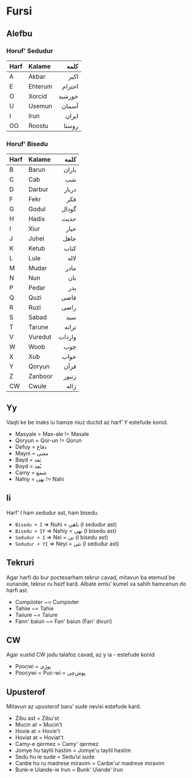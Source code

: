 # Fursi

## Alefbu

### Horuf' Sedudur

| Harf | Kalame   | کلمه   |
|:---- |:-------- | ------:|
| A    | Akbar    | اکبر   |
| E    | Ehterum  | احترام |
| O    | Xorcid   | خورشید |
| U    | Usemun   | آسمان  |
| I    | Irun     | ایران  |
| OO   | Roostu   | روستا  |

### Horuf' Bisedu

| Harf | Kalame    | کلمه   |
|:---- |:--------- | ------:|
| B    | Barun     | باران  |
| C    | Cab       | شب     |
| D    | Darbur    | دربار  |
| F    | Fekr      | فکر    |
| G    | Godul     | گودال  |
| H    | Hadis     | حدیث   |
| I    | Xiur      | خیار   |
| J    | Juhel     | جاهل   |
| K    | Ketub     | کتاب   |
| L    | Lule      | لاله   |
| M    | Mudar     | مادر   |
| N    | Nun       | نان    |
| P    | Pedar     | پدر    |
| Q    | Quzi      | قاضی   |
| R    | Ruzi      | راضی   |
| S    | Sabad     | سبد    |
| T    | Tarune    | ترانه  |
| V    | Vuredut   | واردات |
| W    | Woob      | چوب    |
| X    | Xub       | خواب   |
| Y    | Qoryun    | قرآن   |
| Z    | Zanboor   | زنبور  |
| CW   | Cwule     | ژاله   |

## Yy
Vaqti ke be maks iu hamze niuz ductid az harf’ Y estefude konid.
- Masyale = Mas-ale != Masale
- Qoryun = Qor-un != Qorun
- Defuy = دفاع
- Mayni = معنی
- Bayd = بَعد
- Boyd = بُعد
- Camy = شمع
- Nahiy = نهی != Nahi

## Ii
Harf' I ham sedudur ast, ham bisedu.
- `Bisedu + I` => Nuhi = ناهی (I sedudur ast)
- `Bisedu + IY` => Nahiy = نهی (I bisedu ast)
- `Sedudur + I` => Nei = نی (I bisedu ast)
- `Sedudur + YI` => Neyi = نئی (I sedudur ast)

## Tekruri
Agar harfi do bur poctesarham tekrur cavad, mitavun ba etemud be xunande, tekrur ru hazf kard. Albate emlu' kumel va sahih hamcenun do harfi ast.
- Cumpiioter ~= Cumpioter
- Tahiie ~= Tahie
- Taiiure ~= Taiure
- Fann' baiun ~= Fan' baiun (Fan' divuri)

## CW
Agar xustid CW jodu talafoz cavad, az y ia - estefude konid
- Poocwi = پوژی
- Poocywi  = Puc-wi = پوش‌چی

## Upusterof
Mitavun az upusterof baru’ sude nevisi estefude kard.
- Zibu ast = Zibu'st
- Mucin at = Mucin't
- Hovie at = Hovie't
- Hoviat at = Hoviat't
- Camy-e qermez = Camy' qermez
- Jomye hu taytil hastim = Jomye'u taytil hastim
- Sedu hu ie sude = Sedu’ui sude
- Canbe hu ru madrese miravim = Canbe'ur madrese miravim
- Bunk-e Uiande-ie Irun = Bunk' Uiande' Irun
